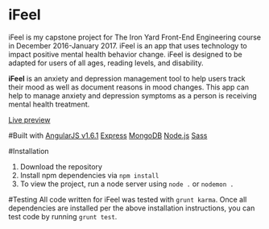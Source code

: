 # iFeel
iFeel is my capstone project for The Iron Yard Front-End Engineering course in December 2016-January 2017. iFeel is an app that uses technology to impact positive mental health behavior change. iFeel is designed to be adapted for users of all ages, reading levels, and disability.

**iFeel** is an anxiety and depression management tool to help users track their mood as well as document reasons in mood changes. This app can help to manage anxiety and depression symptoms as a person is receiving mental health treatment.

[Live preview](https://ifeels.herokuapp.com/#!/)

#Built with
[AngularJS v1.6.1](https://angularjs.org/)
[Express](http://expressjs.com/)
[MongoDB](https://www.mongodb.com/)
[Node.js](https://nodejs.org/en/)
[Sass](http://sass-lang.com/guide)


#Installation
  1. Download the repository
  2. Install npm dependencies via ```npm install```
  3. To view the project, run a node server using ```node .``` or ```nodemon .```

#Testing
All code written for iFeel was tested with ```grunt karma```. Once all dependencies are installed per the above installation instructions, you can test code by running ```grunt test```.
